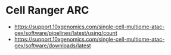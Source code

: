 # Cell Ranger ARC

- https://support.10xgenomics.com/single-cell-multiome-atac-gex/software/pipelines/latest/using/count
- https://support.10xgenomics.com/single-cell-multiome-atac-gex/software/downloads/latest
